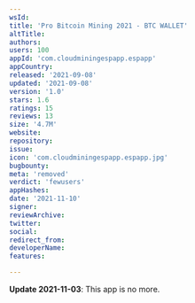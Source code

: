 ```yaml
---
wsId: 
title: 'Pro Bitcoin Mining 2021 - BTC WALLET'
altTitle: 
authors: 
users: 100
appId: 'com.cloudminingespapp.espapp'
appCountry: 
released: '2021-09-08'
updated: '2021-09-08'
version: '1.0'
stars: 1.6
ratings: 15
reviews: 13
size: '4.7M'
website: 
repository: 
issue: 
icon: 'com.cloudminingespapp.espapp.jpg'
bugbounty: 
meta: 'removed'
verdict: 'fewusers'
appHashes: 
date: '2021-11-10'
signer: 
reviewArchive: 
twitter: 
social: 
redirect_from: 
developerName: 
features: 

---
```


**Update 2021-11-03**: This app is no more.
